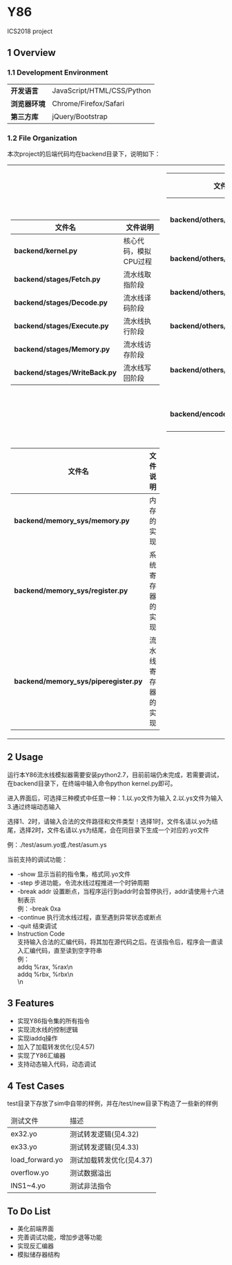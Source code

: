 # Y86
ICS2018 project

## 1 Overview

### 1.1 Development Environment

<table>
  <tbody>
    <tr>
      <td><strong>开发语言</strong></td> <td>JavaScript/HTML/CSS/Python</td>
    </tr>
    <tr>
      <td><strong>浏览器环境</strong></td> <td>Chrome/Firefox/Safari</td>
    </tr>
    <tr>
      <td><strong>第三方库</strong></td>   <td>jQuery/Bootstrap</td>
    </tr>
  </tbody>
</table>

### 1.2 File Organization
本次project的后端代码均在backend目录下，说明如下：
<table>
<tr>
<td>
<table>
  <thead>
        <tr>
            <th>文件名</th><th>文件说明</th>
        </tr>
  </thead>
  <tbody>
    <tr>
      <td><strong>backend/kernel.py</strong></td> <td>核心代码，模拟CPU过程</td>
    </tr>
    <tr>
      <td><strong>backend/stages/Fetch.py</strong></td> <td>流水线取指阶段</td>
    </tr>
    <tr>
      <td><strong>backend/stages/Decode.py</strong></td> <td>流水线译码阶段</td>
    </tr>
    <tr>
      <td><strong>backend/stages/Execute.py</strong></td> <td>流水线执行阶段</td>
    </tr>
    <tr>
      <td><strong>backend/stages/Memory.py</strong></td> <td>流水线访存阶段</td>
    </tr>
    <tr>
      <td><strong>backend/stages/WriteBack.py</strong></td> <td>流水线写回阶段</td>
    </tr>
  </tbody>
</table>
</td>
<td>
<table>
  <thead>
        <tr>
            <th>文件名</th><th>文件说明</th>
        </tr>
  </thead>
  <tbody>
    <tr>
      <td><strong>backend/others/cc_stat.py</strong></td> <td>状态码与条件码类</td>
    </tr>
    <tr>
      <td><strong>backend/others/constant.py</strong></td> <td>常量的定义</td>
    </tr>
    <tr>
      <td><strong>backend/others/decoder.py</strong></td> <td>预处理.yo文件</td>
    </tr>
    <tr>
      <td><strong>backend/others/Init.py</strong></td> <td>处理.yo文件</td>
    </tr>
    <tr>
      <td><strong>backend/others/little_endian.py</strong></td> <td>处理数字的小端法表示</td>
    </tr>
    <tr>
      <td><strong>backend/encoder/encoder.py</strong></td> <td>处理.ys文件</td>
    </tr>
  </tbody>
</table>
</td>
</tr>
<tr>
<td>
<table>
  <thead>
        <tr>
            <th>文件名</th><th>文件说明</th>
        </tr>
  </thead>
  <tbody>
    <tr>
      <td><strong>backend/memory_sys/memory.py</strong></td> <td>内存的实现</td>
    </tr>
    <tr>
      <td><strong>backend/memory_sys/register.py</strong></td> <td>系统寄存器的实现</td>
    </tr>
    <tr>
      <td><strong>backend/memory_sys/piperegister.py</strong></td> <td>流水线寄存器的实现</td>
    </tr>
  </tbody>
</table>
</td>
<td>
</td>
</tr>
</table>

## 2 Usage
<p>
  运行本Y86流水线模拟器需要安装python2.7，目前前端仍未完成，若需要调试，在backend目录下，在终端中输入命令python kernel.py即可。
</p>
<p>
  进入界面后，可选择三种模式中任意一种：1.以.yo文件为输入 2.以.ys文件为输入 3.通过终端动态输入

  选择1、2时，请输入合法的文件路径和文件类型！选择1时，文件名请以.yo为结尾，选择2时，文件名请以.ys为结尾，会在同目录下生成一个对应的.yo文件
    
  例：./test/asum.yo或./test/asum.ys
</p>
<p>
  当前支持的调试功能：
  <ul>
    <li>-show       显示当前的指令集，格式同.yo文件</li>
    <li>-step       步进功能，令流水线过程推进一个时钟周期</li>
    <li>-break addr    设置断点，当程序运行到addr时会暂停执行，addr请使用十六进制表示 <br>  例：-break 0xa</li>
    <li>-continue         执行流水线过程，直至遇到异常状态或断点</li>
    <li>-quit       结束调试</li>
    <li>Instruction Code    <br>支持输入合法的汇编代码，将其加在源代码之后。在该指令后，程序会一直读入汇编代码，直至读到空字符串<br>
    例：<br>
    addq %rax, %rax\n<br>
    addq %rbx, %rbx\n<br>
    \n</li>
  </ul>
</p>

## 3 Features
<ul>
  <li>实现Y86指令集的所有指令</li>
  <li>实现流水线的控制逻辑</li>
  <li>实现iaddq操作</li>
  <li>加入了加载转发优化(见4.57)</li>
  <li>实现了Y86汇编器</li>
  <li>支持动态输入代码，动态调试</li>
</ul>

## 4 Test Cases
test目录下存放了sim中自带的样例，并在/test/new目录下构造了一些新的样例
<table>
  <thead>
    <tr>
      <td>测试文件</td><td>描述</td>
    </tr>
  </thead>
  <tr>
    <td>ex32.yo</td><td>测试转发逻辑(见4.32)</td>
  </tr>
  <tr>
    <td>ex33.yo</td><td>测试转发逻辑(见4.33)</td>
  </tr>
  <tr>
    <td>load_forward.yo</td><td>测试加载转发优化(见4.37)</td>
  </tr>
  <tr>
    <td>overflow.yo</td><td>测试数据溢出</td>
  </tr>
  <tr>
    <td>INS1~4.yo</td><td>测试非法指令</td>
  </tr>
</table>

## To Do List
<ul>
  <li>美化前端界面</li>
  <li>完善调试功能，增加步退等功能</li>
  <li>实现反汇编器</li>
  <li>模拟储存器结构</li>
</ul>
  
  
  
  
  
  
  
  
  
  
  
  
  
  
  
  
  
  
  
  
  
  
  
  
  
  
  
